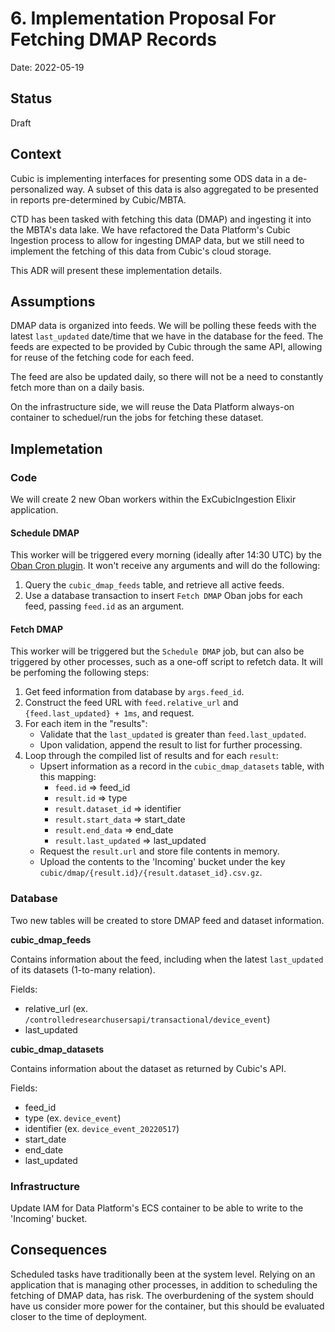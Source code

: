 
# 6. Implementation Proposal For Fetching DMAP Records

Date: 2022-05-19

## Status

Draft

## Context

Cubic is implementing interfaces for presenting some ODS data in a de-personalized way. A subset of this data is also aggregated to be presented in reports pre-determined by Cubic/MBTA.

CTD has been tasked with fetching this data (DMAP) and ingesting it into the MBTA's data lake. We have refactored the Data Platform's Cubic Ingestion process to allow for ingesting DMAP data, but we still need to implement the fetching of this data from Cubic's cloud storage.

This ADR will present these implementation details.

## Assumptions

DMAP data is organized into feeds. We will be polling these feeds with the latest `last_updated` date/time that we have in the database for the feed. The feeds are expected to be provided by Cubic through the same API, allowing for reuse of the fetching code for each feed.

The feed are also be updated daily, so there will not be a need to constantly fetch more than on a daily basis.

On the infrastructure side, we will reuse the Data Platform always-on container to scheduel/run the jobs for fetching these dataset.

## Implemetation

### Code

We will create 2 new Oban workers within the ExCubicIngestion Elixir application.

#### Schedule DMAP

This worker will be triggered every morning (ideally after 14:30 UTC) by the [Oban Cron plugin](https://hexdocs.pm/oban/Oban.Plugins.Cron.html). It won't receive any arguments and will do the following:

1. Query the `cubic_dmap_feeds` table, and retrieve all active feeds.
2. Use a database transaction to insert `Fetch DMAP` Oban jobs for each feed, passing `feed.id` as an argument.

#### Fetch DMAP

This worker will be triggered but the `Schedule DMAP` job, but can also be triggered by other processes, such as a one-off script to refetch data. It will be perfoming the following steps:

1. Get feed information from database by `args.feed_id`.
2. Construct the feed URL with `feed.relative_url` and `{feed.last_updated} + 1ms`, and request.
3. For each item in the "results":
    - Validate that the `last_updated` is greater than `feed.last_updated`.
    - Upon validation, append the result to list for further processing.
4. Loop through the compiled list of results and for each `result`:
    - Upsert information as a record in the `cubic_dmap_datasets` table, with this mapping:
        * `feed.id` => feed_id
        * `result.id` => type
        * `result.dataset_id` => identifier
        * `result.start_data` => start_date
        * `result.end_data` => end_date
        * `result.last_updated` => last_updated
    - Request the `result.url` and store file contents in memory.
    - Upload the contents to the 'Incoming' bucket under the key `cubic/dmap/{result.id}/{result.dataset_id}.csv.gz`.

### Database

Two new tables will be created to store DMAP feed and dataset information.

**cubic_dmap_feeds**  

Contains information about the feed, including when the latest `last_updated` of its datasets (1-to-many relation).

Fields:  
- relative_url (ex. `/controlledresearchusersapi/transactional/device_event`)  
- last_updated  

**cubic_dmap_datasets**  

Contains information about the dataset as returned by Cubic's API.

Fields:  
- feed_id  
- type (ex. `device_event`)  
- identifier (ex. `device_event_20220517`)  
- start_date  
- end_date  
- last_updated  


### Infrastructure

Update IAM for Data Platform's ECS container to be able to write to the 'Incoming' bucket.

## Consequences

Scheduled tasks have traditionally been at the system level. Relying on an application that is managing other processes, in addition to scheduling the fetching of DMAP data, has risk. The overburdening of the system should have us consider more power for the container, but this should be evaluated closer to the time of deployment.
